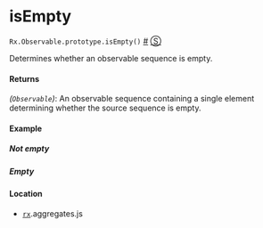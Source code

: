 # isEmpty

`Rx.Observable.prototype.isEmpty()`
<a href="#rxobservableprototypeisempty">#</a> [&#x24C8;](https://github.com/Reactive-Extensions/RxJS/blob/master/rx.aggregates.js#L166-L168 "View in source") 

Determines whether an observable sequence is empty.

#### Returns
*(`Observable`)*: An observable sequence containing a single element determining whether the source sequence is empty.

#### Example

##### Not empty

[](http://jsbin.com/micaw/1/embed?js,console)    

##### Empty

[](http://jsbin.com/viqew/1/embed?js,console)

#### Location

- [`rx`](https://www.npmjs.org/package/rx).aggregates.js